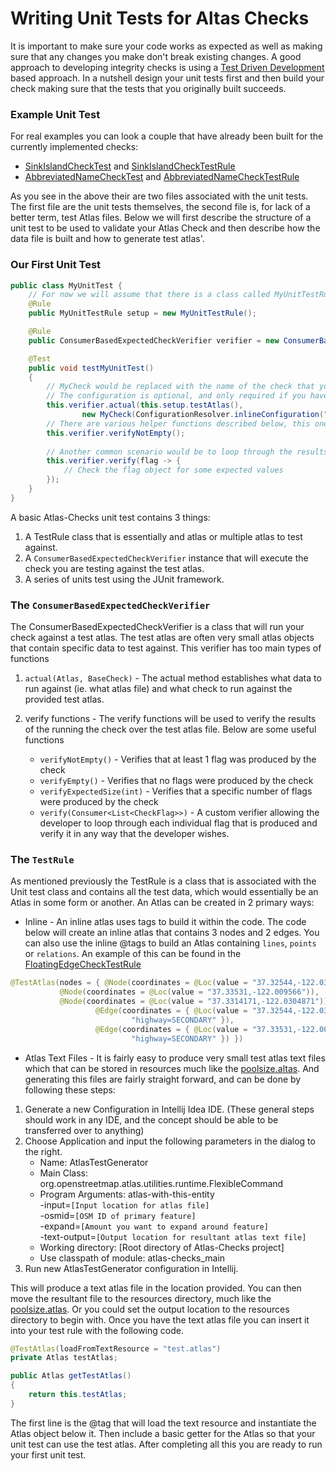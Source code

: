 # Writing Unit Tests for Altas Checks

It is important to make sure your code works as expected as well as making sure that any changes you make don't break existing changes. A good approach to developing integrity checks is using a [Test Driven Development](https://en.wikipedia.org/wiki/Test-driven_development) based approach. In a nutshell design your unit tests first and then build your check making sure that the tests that you originally built succeeds. 

### Example Unit Test

For real examples you can look a couple that have already been built for the currently implemented checks:

- [SinkIslandCheckTest](../src/test/java/org/openstreetmap/atlas/checks/validation/linear/edges/SinkIslandCheckTest.java) and [SinkIslandCheckTestRule](../src/test/java/org/openstreetmap/atlas/checks/validation/linear/edges/SinkIslandCheckTestRule.java)
- [AbbreviatedNameCheckTest](../src/test/java/org/openstreetmap/atlas/checks/validation/tag/AbbreviatedNameCheckTest.java) and [AbbreviatedNameCheckTestRule](../src/test/java/org/openstreetmap/atlas/checks/validation/tag/AbbreviatedNameCheckTestRule.java)

As you see in the above their are two files associated with the unit tests. The first file are the unit tests themselves, the second file is, for lack of a better term, test Atlas files. Below we will first describe the structure of a unit test to be used to validate your Atlas Check and then describe how the data file is built and how to generate test atlas'.

### Our First Unit Test

```java
public class MyUnitTest {
    // For now we will assume that there is a class called MyUnitTestRule with a test atlas inside called "testAtlas"
    @Rule
    public MyUnitTestRule setup = new MyUnitTestRule();

    @Rule
    public ConsumerBasedExpectedCheckVerifier verifier = new ConsumerBasedExpectedCheckVerifier();

    @Test
    public void testMyUnitTest()
    {
        // MyCheck would be replaced with the name of the check that you are testing
        // The configuration is optional, and only required if you have specific configuration for the check that you want to test or is required for the check itself
        this.verifier.actual(this.setup.testAtlas(),
                new MyCheck(ConfigurationResolver.inlineConfiguration("{\"key\":\"value\"}")));
        // There are various helper functions described below, this one simply checks if the result of the check on the test atlas produces at least 1 flag.
        this.verifier.verifyNotEmpty();
        
        // Another common scenario would be to loop through the results and check something on it.
        this.verifier.verify(flag -> {
            // Check the flag object for some expected values
        });
    }   
}
```

A basic Atlas-Checks unit test contains 3 things:
1. A TestRule class that is essentially and atlas or multiple atlas to test against.
2. A `ConsumerBasedExpectedCheckVerifier` instance that will execute the check you are testing against the test atlas.
3. A series of units test using the JUnit framework.

### The `ConsumerBasedExpectedCheckVerifier`

The ConsumerBasedExpectedCheckVerifier is a class that will run your check against a test atlas. The test atlas are often very small atlas objects that contain specific data to test against. This verifier has too main types of functions

1. `actual(Atlas, BaseCheck)` - The actual method establishes what data to run against (ie. what atlas file) and what check to run against the provided test atlas.
2. verify functions - The verify functions will be used to verify the results of the running the check over the test atlas file. Below are some useful functions
    
    - `verifyNotEmpty()` - Verifies that at least 1 flag was produced by the check
    - `verifyEmpty()` - Verifies that no flags were produced by the check
    - `verifyExpectedSize(int)` - Verifies that a specific number of flags were produced by the check
    - `verify(Consumer<List<CheckFlag>>)` - A custom verifier allowing the developer to loop through each individual flag that is produced and verify it in any way that the developer wishes.
    
 ### The `TestRule`
 
 As mentioned previously the TestRule is a class that is associated with the Unit test class and contains all the test data, which would essentially be an Atlas in some form or another. An Atlas can be created in 2 primary ways:
 
 - Inline - An inline atlas uses tags to build it within the code. The code below will create an inline atlas that contains 3 nodes and 2 edges. You can also use the inline @tags to build an Atlas containing `lines`, `points` or `relations`. An example of this can be found in the [FloatingEdgeCheckTestRule](../src/test/java/org/openstreetmap/atlas/checks/validation/linear/edges/FloatingEdgeCheckTestRule.java)
 ```java
@TestAtlas(nodes = { @Node(coordinates = @Loc(value = "37.32544,-122.033948")),
            @Node(coordinates = @Loc(value = "37.33531,-122.009566")),
            @Node(coordinates = @Loc(value = "37.3314171,-122.0304871")) }, edges = {
                    @Edge(coordinates = { @Loc(value = "37.32544,-122.033948"), @Loc(value = "37.33531,-122.009566") }, tags = {
                            "highway=SECONDARY" }),
                    @Edge(coordinates = { @Loc(value = "37.33531,-122.009566"), @Loc(value = "37.3314171,-122.0304871") }, tags = {
                            "highway=SECONDARY" }) })
```
- Atlas Text Files - It is fairly easy to produce very small test atlas text files which that can be stored in resources much like the [poolsize.altas](../src/test/resources/org/openstreetmap/atlas/checks/validation/areas/poolsize.atlas). And generating this files are fairly straight forward, and can be done by following these steps:
1. Generate a new Configuration in Intellij Idea IDE. (These general steps should work in any IDE, and the concept should be able to be transferred over to anything)
2. Choose Application and input the following parameters in the dialog to the right.
    - Name: AtlasTestGenerator
    - Main Class: org.openstreetmap.atlas.utilities.runtime.FlexibleCommand
    - Program Arguments: atlas-with-this-entity<br/>
                         -input=`[Input location for atlas file]`<br/>
                         -osmid=`[OSM ID of primary feature]`<br/>
                         -expand=`[Amount you want to expand around feature]`<br/>
                         -text-output=`[Output location for resultant atlas text file]`<br/>
    - Working directory: [Root directory of Atlas-Checks project]                     
    - Use classpath of module: atlas-checks_main
3. Run new AtlasTestGenerator configuration in Intellij.

This will produce a text atlas file in the location provided. You can then move the resultant file to the resources directory, much like the [poolsize.atlas](../src/test/resources/org/openstreetmap/atlas/checks/validation/areas/poolsize.atlas). Or you could set the output location to the resources directory to begin with. Once you have the text atlas file you can insert it into your test rule with the following code.
```java
@TestAtlas(loadFromTextResource = "test.atlas")
private Atlas testAtlas;

public Atlas getTestAtlas()
{
    return this.testAtlas;
}
```
The first line is the @tag that will load the text resource and instantiate the Atlas object below it. Then include a basic getter for the Atlas so that your unit test can use the test atlas. After completing all this you are ready to run your first unit test.
